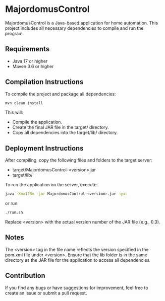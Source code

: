 # MajordomusControl

MajordomusControl is a Java-based application for home automation. This project includes all necessary dependencies to compile and run the program.

## Requirements

- Java 17 or higher
- Maven 3.6 or higher

## Compilation Instructions

To compile the project and package all dependencies:

```bash
mvn clean install
```


This will:

* Compile the application.
* Create the final JAR file in the target/ directory.
* Copy all dependencies into the target/lib/ directory.



## Deployment Instructions

After compiling, copy the following files and folders to the target server:

  * target/MajordomusControl-&lt;version&gt;.jar
  * target/lib/

To run the application on the server, execute:

```bash
java -Xmx128m -jar MajordomusControl-<version>.jar -gui
```

or run

```bash
./run.sh
```


Replace &lt;version&gt; with the actual version number of the JAR file (e.g., 0.3).

## Notes

The &lt;version&gt; tag in the file name reflects the version specified in the pom.xml file under &lt;version&gt;.
Ensure that the lib folder is in the same directory as the JAR file for the application to access all dependencies.

## Contribution

If you find any bugs or have suggestions for improvement, feel free to create an issue or submit a pull request.